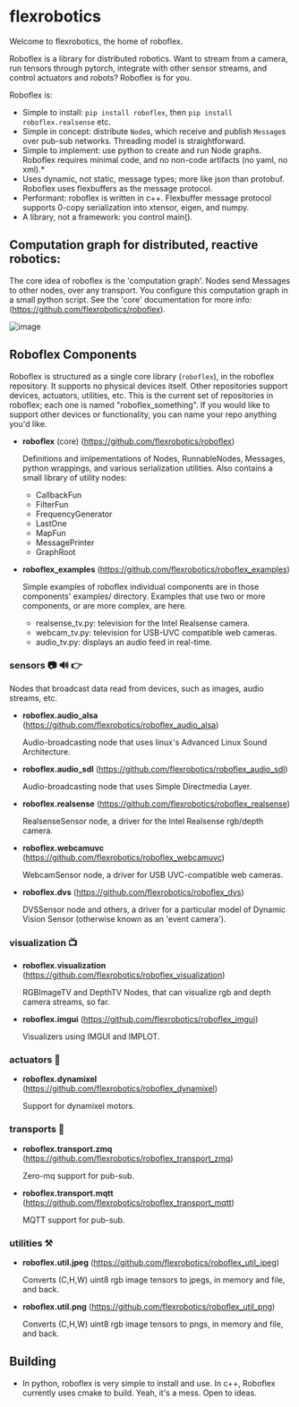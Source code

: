 # flexrobotics

Welcome to flexrobotics, the home of roboflex.

Roboflex is a library for distributed robotics. Want to stream from a camera, run tensors through pytorch, integrate with other sensor streams, and control actuators and robots? Roboflex is for you.

Roboflex is:
* Simple to install: `pip install roboflex`, then `pip install roboflex.realsense` etc.
* Simple in concept: distribute `Node`s, which receive and publish `Message`s over pub-sub networks. Threading model is straightforward.
* Simple to implement: use python to create and run Node graphs. Roboflex requires minimal code, and no non-code artifacts (no yaml, no xml).*
* Uses dynamic, not static, message types; more like json than protobuf. Roboflex uses flexbuffers as the message protocol.
* Performant: roboflex is written in c++. Flexbuffer message protocol supports 0-copy serialization into xtensor, eigen, and numpy.
* A library, not a framework: you control main().


## Computation graph for distributed, reactive robotics:

The core idea of roboflex is the 'computation graph'. Nodes send Messages to other nodes, over any transport. You configure this computation graph in a small python script. See the 'core' documentation for more info: (https://github.com/flexrobotics/roboflex).

![image](https://github.com/flexrobotics/.github/assets/132782/d0ae5226-4cfd-4954-b7eb-244b315cbf70)



## Roboflex Components

Roboflex is structured as a single core library (`roboflex`), in the roboflex repository. It supports no physical devices itself. Other repositories support devices, actuators, utilities, etc. This is the current set of repositories in roboflex; each one is named "roboflex_something". If you would like to support other devices or functionality, you can name your repo anything you'd like.

* **roboflex** (core) (https://github.com/flexrobotics/roboflex)

    Definitions and imlpementations of Nodes, RunnableNodes, Messages, python wrappings, and various serialization utilities. Also contains a small library of utility nodes:

    * CallbackFun
    * FilterFun
    * FrequencyGenerator
    * LastOne
    * MapFun
    * MessagePrinter
    * GraphRoot

* **roboflex_examples** (https://github.com/flexrobotics/roboflex_examples)

    Simple examples of roboflex individual components are in those components' examples/ directory. Examples that use two or more components, or are more complex, are here.

    * realsense_tv.py: television for the Intel Realsense camera.
    * webcam_tv.py: television for USB-UVC compatible web cameras.
    * audio_tv.py: displays an audio feed in real-time.

### sensors 📷 🔊 👉

Nodes that broadcast data read from devices, such as images, audio streams, etc.

* **roboflex.audio_alsa** (https://github.com/flexrobotics/roboflex_audio_alsa) 
    
    Audio-broadcasting node that uses linux's Advanced Linux Sound Architecture.

* **roboflex.audio_sdl** (https://github.com/flexrobotics/roboflex_audio_sdl) 
    
    Audio-broadcasting node that uses Simple Directmedia Layer.

* **roboflex.realsense** (https://github.com/flexrobotics/roboflex_realsense)

    RealsenseSensor node, a driver for the Intel Realsense rgb/depth camera.

* **roboflex.webcamuvc** (https://github.com/flexrobotics/roboflex_webcamuvc)

    WebcamSensor node, a driver for USB UVC-compatible web cameras.

* **roboflex.dvs** (https://github.com/flexrobotics/roboflex_dvs)

    DVSSensor node and others, a driver for a particular model of Dynamic Vision Sensor (otherwise known as an 'event camera').

### visualization 📺 

* **roboflex.visualization** (https://github.com/flexrobotics/roboflex_visualization)

    RGBImageTV and DepthTV Nodes, that can visualize rgb and depth camera streams, so far.

* **roboflex.imgui** (https://github.com/flexrobotics/roboflex_imgui)

    Visualizers using IMGUI and IMPLOT.

### actuators 🤖

* **roboflex.dynamixel** (https://github.com/flexrobotics/roboflex_dynamixel)

    Support for dynamixel motors.

### transports 🚡

* **roboflex.transport.zmq** (https://github.com/flexrobotics/roboflex_transport_zmq)

    Zero-mq support for pub-sub.

* **roboflex.transport.mqtt** (https://github.com/flexrobotics/roboflex_transport_mqtt)

    MQTT support for pub-sub.

### utilities ⚒️

* **roboflex.util.jpeg** (https://github.com/flexrobotics/roboflex_util_jpeg)

    Converts (C,H,W) uint8 rgb image tensors to jpegs, in memory and file, and back.

* **roboflex.util.png** (https://github.com/flexrobotics/roboflex_util_png)

    Converts (C,H,W) uint8 rgb image tensors to pngs, in memory and file, and back.

## Building

* In python, roboflex is very simple to install and use. In c++, Roboflex currently uses cmake to build. Yeah, it's a mess. Open to ideas.

